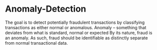 # Anomaly-Detection
The goal is to detect potentially fraudulent transactions by classifying transactions as either normal or anomalous.
Anomaly – something that deviates from what is standard, normal or expected
By its nature, fraud is an anomaly.
As such, fraud should be identifiable as distinctly separate from normal transactional data.

